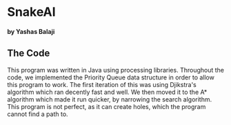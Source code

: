 # SnakeAI
#### by Yashas Balaji

## The Code
This program was written in Java using processing libraries. Throughout the code, we implemented the Priority Queue data structure in order to allow this program to work. The first iteration of this was using Djikstra's algorithm which ran decently fast and well. We then moved it to the A* algorithm which made it run quicker, by narrowing the search algorithm. This program is not perfect, as it can create holes, which the program cannot find a path to.
